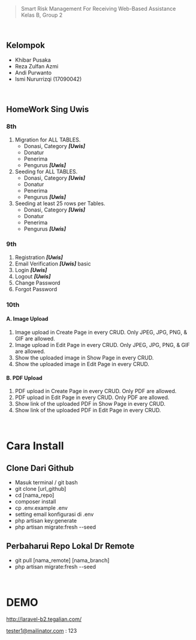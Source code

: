 >   Smart Risk Management For Receiving Web-Based Assistance <br>
>   Kelas B, Group 2
<br>

## Kelompok
-   Khibar Pusaka
-   Reza Zulfan Azmi
-   Andi Purwanto
-   Ismi Nururrizqi (17090042)
<br>

## HomeWork Sing Uwis
### 8th
1. Migration for ALL TABLES.
    -   Donasi, Category ***[Uwis]***
    -   Donatur
    -   Penerima   
    -   Pengurus ***[Uwis]***
2. Seeding for ALL TABLES.
    -   Donasi, Category ***[Uwis]***
    -   Donatur
    -   Penerima   
    -   Pengurus ***[Uwis]***
3. Seeding at least 25 rows per Tables.
    -   Donasi, Category ***[Uwis]***
    -   Donatur
    -   Penerima   
    -   Pengurus ***[Uwis]***

### 9th
1. Registration ***[Uwis]***
2. Email Verification ***[Uwis]*** basic
3. Login ***[Uwis]***
4. Logout ***[Uwis]***
5. Change Password
6. Forgot Password

### 10th 
#### A. Image Upload
1. Image upload in Create Page in every CRUD. Only JPEG, JPG, PNG, & GIF are allowed.
2. Image upload in Edit Page in every CRUD. Only JPEG, JPG, PNG, & GIF are allowed.
3. Show the uploaded image in Show Page in every CRUD.
4. Show the uploaded image in Edit Page in every CRUD.
#### B. PDF Upload
1. PDF upload in Create Page in every CRUD. Only PDF are allowed.
2. PDF upload in Edit Page in every CRUD. Only PDF are allowed.
3. Show link of the uploaded PDF in Show Page in every CRUD.
4. Show link of the uploaded PDF in Edit Page in every CRUD.
<br>

# Cara Install

## Clone Dari Github
-   Masuk terminal / git bash
-   git clone [url_github]
-   cd [nama_repo]
-   composer install
-   cp .env.example .env
-   setting email konfigurasi di .env
-   php artisan key:generate
-   php artisan migrate:fresh --seed

## Perbaharui Repo Lokal Dr Remote
-   git pull [nama_remote] [nama_branch]
-   php artisan migrate:fresh --seed
<br>

# DEMO
http://laravel-b2.tegalian.com/

tester1@mailinator.com : 123
